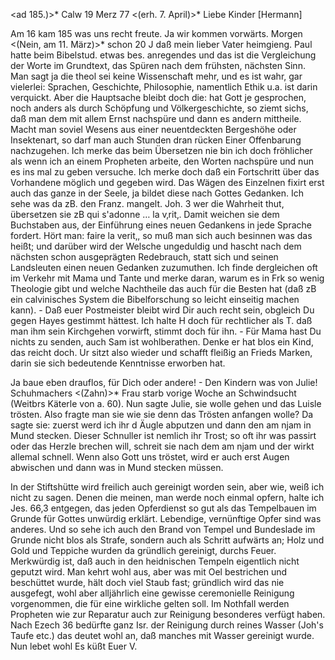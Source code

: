 <ad 185.)>* Calw 19 Merz 77
 <(erh. 7. April)>*
Liebe Kinder [Hermann]

Am 16 kam 185 was uns recht freute. Ja wir kommen vorwärts. Morgen <(Nein, am 11. März)>* schon 20 J daß mein lieber Vater heimgieng. Paul hatte beim Bibelstud. etwas bes. anregendes und das ist die Vergleichung der Worte im Grundtext, das Spüren nach dem frühsten, nächsten Sinn. Man sagt ja die theol sei keine Wissenschaft mehr, und es ist wahr, gar vielerlei: Sprachen, Geschichte, Philosophie, namentlich Ethik u.a. ist darin verquickt. Aber die Hauptsache bleibt doch die: hat Gott je gesprochen, noch anders als durch Schöpfung und Völkergeschichte, so ziemt sichs, daß man dem mit allem Ernst nachspüre und dann es andern mittheile. Macht man soviel Wesens aus einer neuentdeckten Bergeshöhe oder Insektenart, so darf man auch Stunden dran rücken Einer Offenbarung nachzugehen. Ich merke das beim Übersetzen nie bin ich doch fröhlicher als wenn ich an einem Propheten arbeite, den Worten nachspüre und nun es ins mal zu geben versuche. Ich merke doch daß ein Fortschritt über das Vorhandene möglich und gegeben wird. Das Wägen des Einzelnen fixirt erst auch das ganze in der Seele, ja bildet diese nach Gottes Gedanken. Ich sehe was da zB. den Franz. mangelt. Joh. 3 wer die Wahrheit thut, übersetzen sie zB qui s'adonne … la v‚rit‚. Damit weichen sie dem Buchstaben aus, der Einführung eines neuen Gedankens in jede Sprache fordert. Hört man: faire la verit‚, so muß man sich auch besinnen was das heißt; und darüber wird der Welsche ungeduldig und hascht nach dem nächsten schon ausgeprägten Redebrauch, statt sich und seinen Landsleuten einen neuen Gedanken zuzumuthen. Ich finde dergleichen oft im Verkehr mit Mama und Tante und merke daran, warum es in Frk so wenig Theologie gibt und welche Nachtheile das auch für die Besten hat (daß zB ein calvinisches System die Bibelforschung so leicht einseitig machen kann). - Daß euer Postmeister bleibt wird Dir auch recht sein, obgleich Du gegen Hayes gestimmt hättest. Ich halte H doch für rechtlicher als T. daß man ihm sein Kirchgehen vorwirft, stimmt doch für ihn. - Für Mama hast Du nichts zu senden, auch Sam ist wohlberathen. Denke er hat blos ein Kind, das reicht doch. Ur sitzt also wieder und schafft fleißig an Frieds Marken, darin sie sich bedeutende Kenntnisse erworben hat.

Ja baue eben drauflos, für Dich oder andere! - Den Kindern was von Julie! Schuhmachers <(Zahn)>* Frau starb vorige Woche an Schwindsucht (Weitbrs Käterle von a. 60). Nun sagte Julie, sie wolle gehen und das Luisle trösten. Also fragte man sie wie sie denn das Trösten anfangen wolle? Da sagte sie: zuerst werd ich ihr d Äugle abputzen und dann den am njam in Mund stecken. Dieser Schnuller ist nemlich ihr Trost; so oft ihr was passirt oder das Herzle brechen will, schreit sie nach dem am njam und der wirkt allemal schnell. Wenn also Gott uns tröstet, wird er auch erst Augen abwischen und dann was in Mund stecken müssen.

In der Stiftshütte wird freilich auch gereinigt worden sein, aber wie, weiß ich nicht zu sagen. Denen die meinen, man werde noch einmal opfern, halte ich Jes. 66,3 entgegen, das jeden Opferdienst so gut als das Tempelbauen im Grunde für Gottes unwürdig erklärt. Lebendige, vernünftige Opfer sind was anderes. Und so sehe ich auch den Brand von Tempel und Bundeslade im Grunde nicht blos als Strafe, sondern auch als Schritt aufwärts an; Holz und Gold und Teppiche wurden da gründlich gereinigt, durchs Feuer. Merkwürdig ist, daß auch in den heidnischen Tempeln eigentlich nicht geputzt wird. Man kehrt wohl aus, aber was mit Oel bestrichen und beschüttet wurde, hält doch viel Staub fast; gründlich wird das nie ausgefegt, wohl aber alljährlich eine gewisse ceremonielle Reinigung vorgenommen, die für eine wirkliche gelten soll. Im Nothfall werden Propheten wie zur Reparatur auch zur Reinigung besonderes verfügt haben. Nach Ezech 36 bedürfte ganz Isr. der Reinigung durch reines Wasser (Joh's Taufe etc.) das deutet wohl an, daß manches mit Wasser gereinigt wurde. Nun lebet wohl
 Es küßt Euer V.
